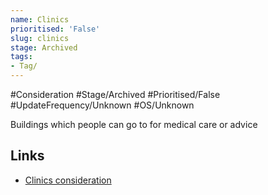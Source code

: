 ```yaml
---
name: Clinics
prioritised: 'False'
slug: clinics
stage: Archived
tags:
- Tag/
---
```


#Consideration #Stage/Archived #Prioritised/False #UpdateFrequency/Unknown #OS/Unknown

Buildings which people can go to for medical care or advice

## Links

* [Clinics consideration](https://design.planning.data.gov.uk/planning-consideration/clinics)